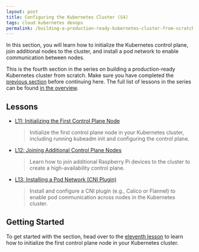 ```yaml
---
layout: post
title: Configuring the Kubernetes Cluster (S4)
tags: cloud kubernetes devops
permalink: /building-a-production-ready-kubernetes-cluster-from-scratch/section-4
---
```


In this section, you will learn how to initialize the Kubernetes control plane,
join additional nodes to the cluster, and install a pod network to enable
communication between nodes.

This is the fourth section in the series on building a production-ready
Kubernetes cluster from scratch. Make sure you have completed the
[previous section](#) before continuing here. The full list of lessons in the
series can be found
[in the overview](/building-a-production-ready-kubernetes-cluster-from-scratch).

## Lessons

- [L11: Initializing the First Control Plane Node](/2024/XX/XX/building-a-production-ready-kubernetes-cluster-from-scratch-l11)

  > Initialize the first control plane node in your Kubernetes cluster,
  > including running kubeadm init and configuring the control plane.

- [L12: Joining Additional Control Plane Nodes](/2024/XX/XX/building-a-production-ready-kubernetes-cluster-from-scratch-l12)

  > Learn how to join additional Raspberry Pi devices to the cluster to create a
  > high-availability control plane.

- [L13: Installing a Pod Network (CNI Plugin)](/2024/XX/XX/building-a-production-ready-kubernetes-cluster-from-scratch-l13)

  > Install and configure a CNI plugin (e.g., Calico or Flannel) to enable pod
  > communication across nodes in the Kubernetes cluster.

## Getting Started

To get started with the section, head over to the
[eleventh lesson](/building-a-production-ready-kubernetes-cluster-from-scratch/lession-11)
to learn how to initialize the first control plane node in your Kubernetes
cluster.
